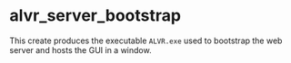 # alvr_server_bootstrap

This create produces the executable `ALVR.exe` used to bootstrap the web server and hosts the GUI in a window.
